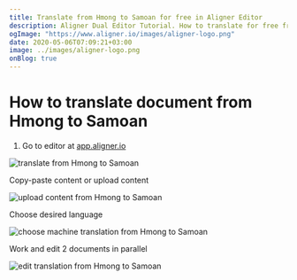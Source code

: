 ```yaml
---
title: Translate from Hmong to Samoan for free in Aligner Editor
description: Aligner Dual Editor Tutorial. How to translate for free from Hmong to Samoan. Aligner is multilingual document management platform. 
ogImage: "https://www.aligner.io/images/aligner-logo.png"
date: 2020-05-06T07:09:21+03:00
image: ../images/aligner-logo.png
onBlog: true
---
```


# How to translate document from Hmong to Samoan

1. Go to editor at [app.aligner.io](https://app.aligner.io "Aligner App web page")

![translate from Hmong to Samoan](../aligner-blank-editor.png "translate from Hmong to Samoan")

Copy-paste content or upload content

![upload content from Hmong to Samoan](../aligner-uploaded-document.png "upload content from Hmong to Samoan")

Choose desired language

![choose machine translation from Hmong to Samoan](../aligner-language-dropdown.png "choose machine translation from Hmong to Samoan")

Work and edit 2 documents in parallel

![edit translation from Hmong to Samoan](../aligner-double-sitded-editor.png "edit translation from Hmong to Samoan")


